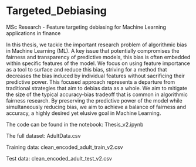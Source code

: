 # Targeted_Debiasing
MSc Research - Feature targeting debiasing for Machine Learning applications in finance

In this thesis, we tackle the important research problem of algorithmic bias in Machine
Learning (ML). A key issue that potentially compromises the fairness and transparency of
predictive models, this bias is often embedded within specific features of the model. We focus
on using feature importance as a tool to surface and reduce this bias, striving for a method
that decreases the bias induced by individual features without sacrificing their predictive
power. This focused approach represents a departure from traditional strategies that aim to
debias data as a whole. We aim to mitigate the size of the typical accuracy-bias tradeoff that
is common in algorithmic fairness research. By preserving the predictive power of the model
while simultaneously reducing bias, we aim to achieve a balance of fairness and accuracy, a
highly desired yet elusive goal in Machine Learning.


The code can be found in the notebook: Thesis_v2.ipynb

The full dataset: AdultData.csv

Training data: clean_encoded_adult_train_v2.csv

Test data: clean_encoded_adult_test_v2.csv
